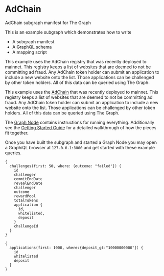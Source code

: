 # AdChain
AdChain subgraph manifest for The Graph

This is an example subgraph which demonstrates how to write
* A subgraph manifest
* A GraphQL schema
* A mapping script

This example uses the AdChain  registry that was recently deployed to mainnet. This registry keeps a list of websites that are deemed to not be committing ad fraud. Any AdChain token holder can submit an application to include a new website onto the list. Those applications can be challenged by other token holders. All of this data can be queried using The Graph.


This example uses the [AdChain](https://publisher.adchain.com/registry) that was recently deployed to mainnet. This registry keeps a list of websites that are deemed to not be committing ad fraud. Any AdChain token holder can submit an application to include a new website onto the list. Those applications can be challenged by other token holders. All of this data can be queried using The Graph.

The [Graph Node](https://github.com/graphprotocol/graph-node) contains instructions for running everything. Additionally see the [Getting Started Guide](https://github.com/graphprotocol/graph-node/blob/master/docs/getting-started.md) for a detailed walkthrough of how the pieces fit together.


Once you have built the subgraph and started a Graph Node you may open a GraphiQL browser at `127.0.0.1:8000` and get started with these example queries.
```
{
  challenges(first: 50, where: {outcome: "failed"}) {
    id
    challenger
    commitEndDate
    revealEndDate
    challenger
    outcome
    rewardPool   
    totalTokens
    application {
      id,
      whitelisted,
      deposit
    }
    challengeId
  }
}
```

```
{
  applications(first: 1000, where:{deposit_gt:"10000000000"}) {
    id
    whitelisted
    deposit
  }
}
```
